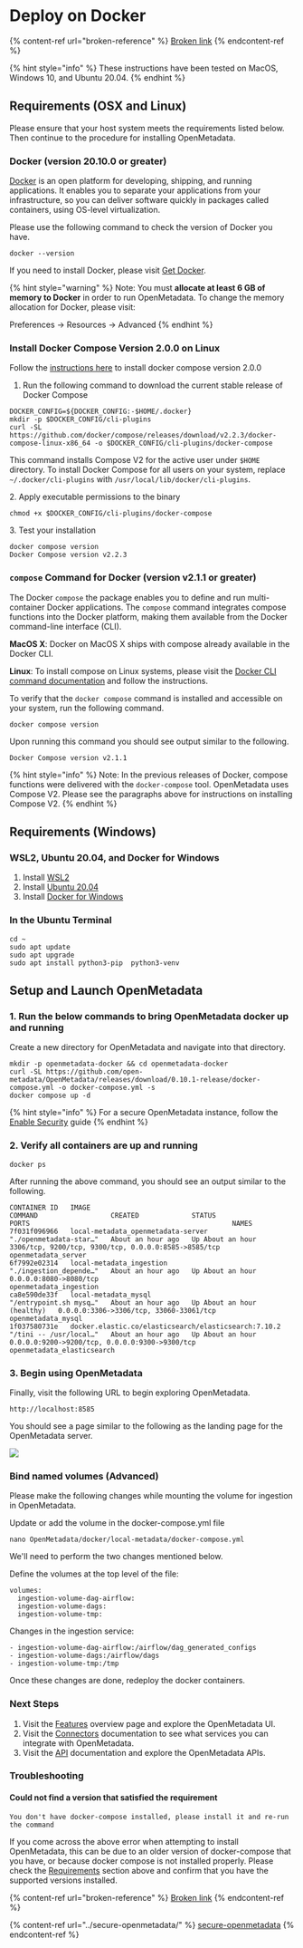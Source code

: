 # Deploy on Docker

{% content-ref url="broken-reference" %}
[Broken link](broken-reference)
{% endcontent-ref %}

{% hint style="info" %}
These instructions have been tested on MacOS, Windows 10, and Ubuntu 20.04.
{% endhint %}

## Requirements (OSX and Linux)

Please ensure that your host system meets the requirements listed below. Then continue to the procedure for installing OpenMetadata.

### Docker (version 20.10.0 or greater)

[Docker](https://docs.docker.com/get-started/overview/) is an open platform for developing, shipping, and running applications. It enables you to separate your applications from your infrastructure, so you can deliver software quickly in packages called containers, using OS-level virtualization.

Please use the following command to check the version of Docker you have.

```
docker --version
```

If you need to install Docker, please visit [Get Docker](https://docs.docker.com/get-docker/).

{% hint style="warning" %}
Note: You must **allocate at least 6 GB of memory to Docker** in order to run OpenMetadata. To change the memory allocation for Docker, please visit:

Preferences -> Resources -> Advanced
{% endhint %}

### Install Docker Compose Version 2.0.0 on Linux

Follow the [instructions here](https://docs.docker.com/compose/cli-command/#install-on-linux) to install docker compose version 2.0.0

1. Run the following command to download the current stable release of Docker Compose

```
DOCKER_CONFIG=${DOCKER_CONFIG:-$HOME/.docker}
mkdir -p $DOCKER_CONFIG/cli-plugins
curl -SL https://github.com/docker/compose/releases/download/v2.2.3/docker-compose-linux-x86_64 -o $DOCKER_CONFIG/cli-plugins/docker-compose
```

This command installs Compose V2 for the active user under `$HOME` directory. To install Docker Compose for all users on your system, replace `~/.docker/cli-plugins` with `/usr/local/lib/docker/cli-plugins`.

2\. Apply executable permissions to the binary

```
chmod +x $DOCKER_CONFIG/cli-plugins/docker-compose
```

3\. Test your installation

```
docker compose version
Docker Compose version v2.2.3
```

### `compose` Command for Docker (version v2.1.1 or greater)

The Docker `compose` the package enables you to define and run multi-container Docker applications. The `compose` command integrates compose functions into the Docker platform, making them available from the Docker command-line interface (CLI).

**MacOS X**: Docker on MacOS X ships with compose already available in the Docker CLI.

**Linux**: To install compose on Linux systems, please visit the [Docker CLI command documentation](https://docs.docker.com/compose/cli-command/#install-on-linux) and follow the instructions.

To verify that the `docker compose` command is installed and accessible on your system, run the following command.

```
docker compose version
```

Upon running this command you should see output similar to the following.

```
Docker Compose version v2.1.1
```

{% hint style="info" %}
Note: In the previous releases of Docker, compose functions were delivered with the `docker-compose` tool. OpenMetadata uses Compose V2. Please see the paragraphs above for instructions on installing Compose V2.
{% endhint %}

## Requirements (Windows)

### WSL2, Ubuntu 20.04, and Docker for Windows

1. Install [WSL2](https://ubuntu.com/wsl)
2. Install [Ubuntu 20.04](https://www.microsoft.com/en-us/p/ubuntu-2004-lts/9n6svws3rx71)
3. Install [Docker for Windows](https://www.docker.com/products/docker-desktop)

### In the Ubuntu Terminal

```
cd ~
sudo apt update
sudo apt upgrade
sudo apt install python3-pip  python3-venv
```

## Setup and Launch OpenMetadata

### 1. Run the below commands to bring OpenMetadata docker up and running

Create a new directory for OpenMetadata and navigate into that directory.

```
mkdir -p openmetadata-docker && cd openmetadata-docker
curl -SL https://github.com/open-metadata/OpenMetadata/releases/download/0.10.1-release/docker-compose.yml -o docker-compose.yml -s
docker compose up -d
```

{% hint style="info" %}
For a secure OpenMetadata instance, follow the [Enable Security](broken-reference) guide
{% endhint %}

### 2. Verify all containers are up and running

```
docker ps 
```

After running the above command, you should see an output similar to the following.

```
CONTAINER ID   IMAGE                                                  COMMAND                  CREATED             STATUS                       PORTS                                                  NAMES
7f031f096966   local-metadata_openmetadata-server                     "./openmetadata-star…"   About an hour ago   Up About an hour             3306/tcp, 9200/tcp, 9300/tcp, 0.0.0.0:8585->8585/tcp   openmetadata_server
6f7992e02314   local-metadata_ingestion                               "./ingestion_depende…"   About an hour ago   Up About an hour             0.0.0.0:8080->8080/tcp                                 openmetadata_ingestion
ca8e590de33f   local-metadata_mysql                                   "/entrypoint.sh mysq…"   About an hour ago   Up About an hour (healthy)   0.0.0.0:3306->3306/tcp, 33060-33061/tcp                openmetadata_mysql
1f037580731e   docker.elastic.co/elasticsearch/elasticsearch:7.10.2   "/tini -- /usr/local…"   About an hour ago   Up About an hour             0.0.0.0:9200->9200/tcp, 0.0.0.0:9300->9300/tcp         openmetadata_elasticsearch
```

### 3. Begin using OpenMetadata

Finally, visit the following URL to begin exploring OpenMetadata.

```
http://localhost:8585
```

You should see a page similar to the following as the landing page for the OpenMetadata server.

![](https://files.gitbook.com/v0/b/gitbook-x-prod.appspot.com/o/spaces%2F5bDjQUHl1WvoDgOnN4er%2Fuploads%2Fgit-blob-56930156f1a7b1b1da2f80f18739ffdae78c849b%2Fom-homepage.png?alt=media)

### Bind named volumes (Advanced)

Please make the following changes while mounting the volume for ingestion in OpenMetadata.

Update or add the volume in the docker-compose.yml file

```
nano OpenMetadata/docker/local-metadata/docker-compose.yml
```

We'll need to perform the two changes mentioned below.

Define the volumes at the top level of the file:

```
volumes:
  ingestion-volume-dag-airflow:
  ingestion-volume-dags:
  ingestion-volume-tmp:
```

Changes in the ingestion service:

```
- ingestion-volume-dag-airflow:/airflow/dag_generated_configs
- ingestion-volume-dags:/airflow/dags
- ingestion-volume-tmp:/tmp
```

Once these changes are done, redeploy the docker containers.

### Next Steps

1. Visit the [Features](../../overview/features.md) overview page and explore the OpenMetadata UI.
2. Visit the [Connectors](../../integrations/connectors/) documentation to see what services you can integrate with OpenMetadata.
3. Visit the [API](../../metadata-standard/apis/overview.md) documentation and explore the OpenMetadata APIs.

### Troubleshooting

#### Could not find a version that satisfied the requirement

```
You don't have docker-compose installed, please install it and re-run the command
```

If you come across the above error when attempting to install OpenMetadata, this can be due to an older version of docker-compose that you have, or because docker compose is not installed properly. Please check the [Requirements](./#requirements) section above and confirm that you have the supported versions installed.

{% content-ref url="broken-reference" %}
[Broken link](broken-reference)
{% endcontent-ref %}

{% content-ref url="../secure-openmetadata/" %}
[secure-openmetadata](../secure-openmetadata/)
{% endcontent-ref %}
